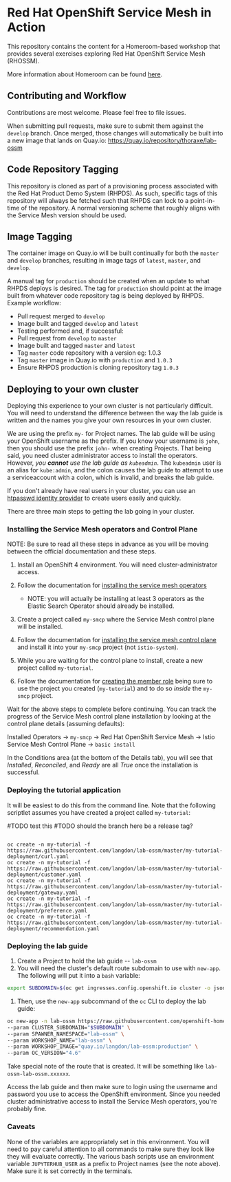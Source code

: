 # Red Hat OpenShift Service Mesh in Action
This repository contains the content for a Homeroom-based workshop that
provides several exercises exploring Red Hat OpenShift Service Mesh (RHOSSM).

More information about Homeroom can be found [here](https://github.com/openshift-homeroom/lab-workshop-content).

## Contributing and Workflow
Contributions are most welcome. Please feel free to file issues.

When submitting pull requests, make sure to submit them against the `develop`
branch. Once merged, those changes will automatically be built into a new
image that lands on Quay.io: https://quay.io/repository/thoraxe/lab-ossm

## Code Repository Tagging
This repository is cloned as part of a provisioning process associated with
the Red Hat Product Demo System (RHPDS). As such, specific tags of this
repository will always be fetched such that RHPDS can lock to a point-in-time
of the repository. A normal versioning scheme that roughly aligns with the Service Mesh version should be used.

## Image Tagging
The container image on Quay.io will be built continually for both the
`master` and `develop` branches, resulting in image tags of `latest`,
`master`, and `develop`.

A manual tag for `production` should be created when an update to what RHPDS
deploys is desired. The tag for `production` should point at the image built
from whatever code repository tag is being deployed by RHPDS.
Example workflow:

* Pull request merged to `develop`
* Image built and tagged `develop` and `latest`
* Testing performed and, if successful:
* Pull request from `develop` to `master`
* Image built and tagged `master` and `latest`
* Tag `master` code repository with a version eg: 1.0.3
* Tag `master` image in Quay.io with `production` and `1.0.3`
* Ensure RHPDS production is cloning repository tag `1.0.3`

## Deploying to your own cluster
Deploying this experience to your own cluster is not particularly difficult.
You will need to understand the difference between the way the lab guide is
written and the names you give your own resources in your own cluster.

We are using the prefix `my-` for Project names. The lab guide will be using
your OpenShift username as the prefix. If you know your username is `john`,
then you should use the prefix `john-` when creating Projects. That being
said, you need cluster administrator access to install the operators.
However, *you **cannot** use the lab guide as `kubeadmin`*. The `kubeadmin`
user is an alias for `kube:admin`, and the colon causes the lab guide to
attempt to use a serviceaccount with a colon, which is invalid, and breaks
the lab guide.

If you don't already have real users in your cluster, you can use an
[htpasswd identity
provider](https://docs.openshift.com/container-platform/4.4/authentication/identity_providers/configuring-htpasswd-identity-provider.html)
to create users easily and quickly.

There are three main steps to getting the lab going in your cluster.

### Installing the Service Mesh operators and Control Plane

NOTE: Be sure to read all these steps in advance as you will be moving between the official documentation and these steps.

1. Install an OpenShift 4 environment. You will need cluster-administrator access.
1. Follow the documentation for [installing the service mesh operators](https://docs.openshift.com/container-platform/4.6/service_mesh/v2x/installing-ossm.html#installing-ossm)

    * NOTE: you will actually be installing at least 3 operators as the Elastic Search Operator should already be installed.

1. Create a project called `my-smcp` where the Service Mesh control plane will be installed.
1. Follow the documentation for [installing the service mesh control plane](https://docs.openshift.com/container-platform/4.6/service_mesh/v2x/installing-ossm.html#ossm-control-plane-deploy_installing-ossm) and install it into your `my-smcp` project (not `istio-system`).
1. While you are waiting for the control plane to install, create a new project called `my-tutorial`.
1. Follow the documentation for [creating the member role](https://docs.openshift.com/container-platform/4.6/service_mesh/v2x/installing-ossm.html#ossm-member-roll-create_installing-ossm) being sure to use the project you created (`my-tutorial`) and to do so *inside* the `my-smcp` project.

Wait for the above steps to complete before continuing. You can track the
progress of the Service Mesh control plane installation by looking at the
control plane details (assuming defaults):

Installed Operators -> `my-smcp` -> Red Hat OpenShift Service Mesh -> Istio Service Mesh Control Plane -> `basic install`

In the Conditions area (at the bottom of the Details tab), you will see that _Installed_, _Reconciled_, and
_Ready_ are all _True_ once the installation is successful.

### Deploying the tutorial application
It will be easiest to do this from the command line. Note that the following
scriptlet assumes you have created a project called `my-tutorial`:

#TODO test this
#TODO should the branch here be a release tag?
```

oc create -n my-tutorial -f https://raw.githubusercontent.com/langdon/lab-ossm/master/my-tutorial-deployment/curl.yaml 
oc create -n my-tutorial -f https://raw.githubusercontent.com/langdon/lab-ossm/master/my-tutorial-deployment/customer.yaml
oc create -n my-tutorial -f https://raw.githubusercontent.com/langdon/lab-ossm/master/my-tutorial-deployment/gateway.yaml
oc create -n my-tutorial -f https://raw.githubusercontent.com/langdon/lab-ossm/master/my-tutorial-deployment/preference.yaml
oc create -n my-tutorial -f https://raw.githubusercontent.com/langdon/lab-ossm/master/my-tutorial-deployment/recommendation.yaml
```

### Deploying the lab guide

1. Create a Project to hold the lab guide -- `lab-ossm`
1. You will need the cluster's default route subdomain to use with `new-app`. The following will put it into a `bash` variable:

```bash
export SUBDOMAIN=$(oc get ingresses.config.openshift.io cluster -o jsonpath='{.spec.domain}')
```

1. Then, use the `new-app` subcommand of the `oc` CLI to deploy the lab guide:

```bash
oc new-app -n lab-ossm https://raw.githubusercontent.com/openshift-homeroom/workshop-spawner/7.1.0/templates/hosted-workshop-production.json \
--param CLUSTER_SUBDOMAIN="$SUBDOMAIN" \
--param SPAWNER_NAMESPACE="lab-ossm" \
--param WORKSHOP_NAME="lab-ossm" \
--param WORKSHOP_IMAGE="quay.io/langdon/lab-ossm:production" \
--param OC_VERSION="4.6"
```

Take special note of the route that is created. It will be something like `lab-ossm-lab-ossm.xxxxxx`. 

Access the lab guide and then make sure to login using the username and
password you use to access the OpenShift environment. Since you needed
cluster administrative access to install the Service Mesh operators, you're
probably fine.

### Caveats
None of the variables are appropriately set in this environment. You will
need to pay careful attention to all commands to make sure they look like
they will evaluate correctly. The various bash scripts use an environment
variable `JUPYTERHUB_USER` as a prefix to Project names (see the note above).
Make sure it is set correctly in the terminals.